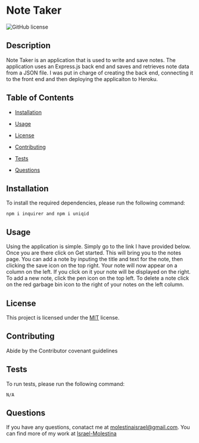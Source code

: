 # Note Taker 

![GitHub license](https://img.shields.io/badge/License-MIT-green)

## Description

Note Taker is an application that is used to write and save notes. The application uses an Express.js back end and saves and retrieves note data from a JSON file. I was put in charge of creating the back end, connecting it to the front end and then deploying the applicaiton to Heroku. 

## Table of Contents

* [Installation](#Installation)

* [Usage](#Usage)  

* [License](#License)

* [Contributing](#Contributing)

* [Tests](#Tests)

* [Questions](#Questions)

## Installation

To install the required dependencies, please run the following command:

```
npm i inquirer and npm i uniqid 
```

## Usage

Using the application is simple. Simply go to the link I have provided below. Once you are there click on Get started. This will bring you to the notes page. You can add a note by inputing the title and text for the note, then clicking the save icon on the top right. Your note will now appear on a column on the left. If you click on it your note will be displayed on the right. To add a new note, click the pen icon on the top left. To delete a note click on the red garbage bin icon to the right of your notes on the left column.  

## License 

This project is licensed under the [MIT](https://spdx.org/licenses/MIT.html) license.

## Contributing

Abide by the Contributor covenant guidelines

## Tests

To run tests, please run the following command:

```
N/A
```

## Questions

If you have any questions, conatact me at molestinaisrael@gmail.com. You can find more of my work at [Israel-Molestina](https://github.com/Israel-Molestina)